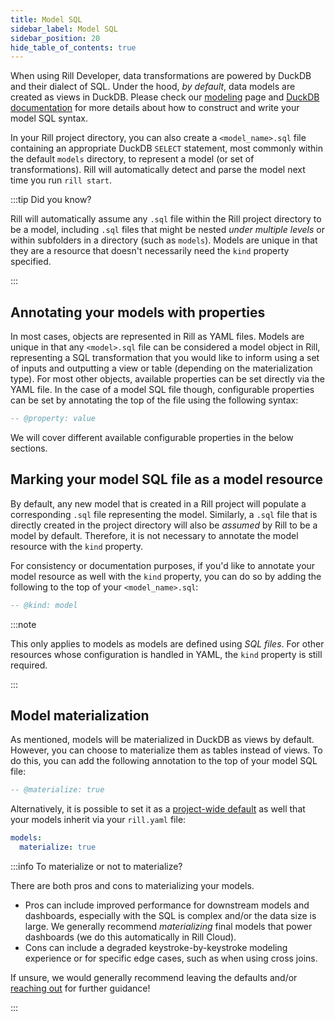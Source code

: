 ```yaml
---
title: Model SQL
sidebar_label: Model SQL
sidebar_position: 20
hide_table_of_contents: true
---
```


When using Rill Developer, data transformations are powered by DuckDB and their dialect of SQL. Under the hood, _by default_, data models are created as views in DuckDB. Please check our [modeling](/build/models/models.md) page and [DuckDB documentation](https://duckdb.org/docs/sql/introduction) for more details about how to construct and write your model SQL syntax.

In your Rill project directory, you can also create a `<model_name>.sql` file containing an appropriate DuckDB `SELECT` statement, most commonly within the default `models` directory, to represent a model (or set of transformations). Rill will automatically detect and parse the model next time you run `rill start`.

:::tip Did you know?

Rill will automatically assume any `.sql` file within the Rill project directory to be a model, including `.sql` files that might be nested _under multiple levels_ or within subfolders in a directory (such as `models`). Models are unique in that they are a resource that doesn't necessarily need the `kind` property specified.

:::

## Annotating your models with properties

In most cases, objects are represented in Rill as YAML files. Models are unique in that any `<model>.sql` file can be considered a model object in Rill, representing a SQL transformation that you would like to inform using a set of inputs and outputting a view or table (depending on the materialization type). For most other objects, available properties can be set directly via the YAML file. In the case of a model SQL file though, configurable properties can be set by annotating the top of the file using the following syntax:

```sql
-- @property: value
```

We will cover different available configurable properties in the below sections.

## Marking your model SQL file as a model resource

By default, any new model that is created in a Rill project will populate a corresponding `.sql` file representing the model. Similarly, a `.sql` file that is directly created in the project directory will also be _assumed_ by Rill to be a model by default. Therefore, it is not necessary to annotate the model resource with the `kind` property.

For consistency or documentation purposes, if you'd like to annotate your model resource as well with the `kind` property, you can do so by adding the following to the top of your `<model_name>.sql`:
```sql
-- @kind: model
```

:::note

This only applies to models as models are defined using _SQL files_. For other resources whose configuration is handled in YAML, the `kind` property is still required.

:::

## Model materialization

As mentioned, models will be materialized in DuckDB as views by default. However, you can choose to materialize them as tables instead of views. To do this, you can add the following annotation to the top of your model SQL file:

```sql
-- @materialize: true
```

Alternatively, it is possible to set it as a [project-wide default](rill-yaml.md#project-wide-defaults) as well that your models inherit via your `rill.yaml` file:

```yaml
models:
  materialize: true
```

:::info To materialize or not to materialize? 

There are both pros and cons to materializing your models.
- Pros can include improved performance for downstream models and dashboards, especially with the SQL is complex and/or the data size is large. We generally recommend _materializing_ final models that power dashboards (we do this automatically in Rill Cloud).
- Cons can include a degraded keystroke-by-keystroke modeling experience or for specific edge cases, such as when using cross joins.

If unsure, we would generally recommend leaving the defaults and/or [reaching out](contact.md) for further guidance!

:::